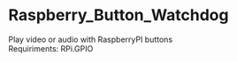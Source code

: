 # Raspberry_Button_Watchdog
Play video or audio with RaspberryPI buttons<br/>
Requiriments: RPi.GPIO
